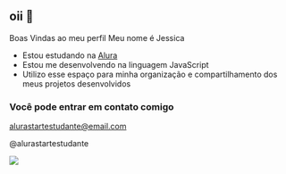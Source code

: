 ## oii 👋

Boas Vindas ao meu perfil
Meu nome é Jessica

- Estou estudando na [Alura](https://www.alura.com.br)
- Estou me desenvolvendo na linguagem JavaScript
- Utilizo esse espaço para minha organização e compartilhamento dos meus projetos desenvolvidos

### Você pode entrar em contato comigo

alurastartestudante@email.com

@alurastartestudante

![](https://media1.tenor.com/m/1SDTHgTkXP4AAAAd/vae.gif)
